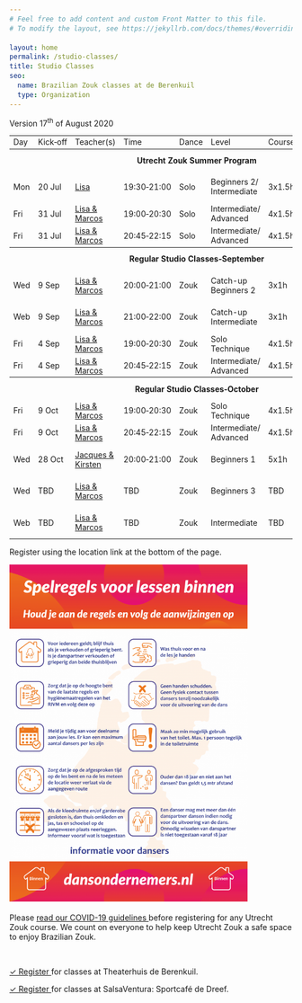 ```yaml
---
# Feel free to add content and custom Front Matter to this file.
# To modify the layout, see https://jekyllrb.com/docs/themes/#overriding-theme-defaults

layout: home
permalink: /studio-classes/
title: Studio Classes
seo:
  name: Brazilian Zouk classes at de Berenkuil
  type: Organization
---
```


Version 17<sup>th</sup> of August 2020

<table id="schedule">
<tbody>

<tr>
  <td>Day</td>
  <td>Kick&#8209;off</td>
  <td>Teacher(s)</td>
  <td>Time</td>
  <td>Dance</td>
  <td>Level</td>
  <td>Course</td>
  <td style="width:60px">Price</td>
  <td>Location</td>
</tr>

<tr style="height: 40px;">
  <th colspan="9">Utrecht Zouk Summer Program</th>
</tr>

<tr>
  <td>Mon</td>
  <td>20 Jul</td>
  <td><a href="/about#lisa">Lisa</a></td>
  <td>19:30&#8209;21:00</td>
  <td>Solo</td>
  <td>Beginners&nbsp;2/ Intermediate</td>
  <td>3x1.5h</td>
  <td>€ 45</td>
  <td>SalsaVentura: Sportcafé de Dreef
  </td>
</tr>

<tr>
  <td>Fri</td>
  <td>31 Jul</td>
  <td><a href="/about#lisa-and-marcos">Lisa & Marcos</a></td>
  <td>19:00&#8209;20:30</td>
  <td>Solo</td>
  <td>Intermediate/ Advanced</td>
  <td>4x1.5h</td>
  <td>€ 60</td>
  <td>Theaterhuis de Berenkuil</td>
</tr>

<tr>
  <td>Fri</td>
  <td>31 Jul</td>
  <td><a href="/about#lisa-and-marcos">Lisa & Marcos</a></td>
  <td>20:45&#8209;22:15</td>
  <td>Solo</td>
  <td>Intermediate/ Advanced</td>
  <td>4x1.5h</td>
  <td>€ 60</td>
  <td>Theaterhuis de Berenkuil</td>
</tr>

<tr style="height: 40px">
  <th colspan="9">Regular Studio Classes&#8209;September</th>
</tr>

<tr>
  <td>Wed</td>
  <td>9 Sep</td>
  <td><a href="/about#lisa-and-marcos">Lisa & Marcos</a></td>
  <td>20:00&#8209;21:00</td>
  <td>Zouk</td>
  <td>Catch-up Beginners&nbsp;2</td>
  <td>3x1h</td>
  <td>&dash; / € 35</td>
  <td>SalsaVentura: Sportcafé de Dreef</td>
</tr>

<tr>
  <td>Web</td>
  <td>9 Sep</td>
  <td><a href="/about#lisa-and-marcos">Lisa & Marcos</a></td>
  <td>21:00&#8209;22:00</td>
  <td>Zouk</td>
  <td>Catch-up Intermediate</td>
  <td>3x1h</td>
  <td>&dash; / € 35</td>
  <td>SalsaVentura: Sportcafé de Dreef</td>
</tr>

<tr>
  <td>Fri</td>
  <td>4 Sep</td>
  <td><a href="/about#lisa-and-marcos">Lisa & Marcos</a></td>
  <td>19:00&#8209;20:30</td>
  <td>Zouk</td>
  <td>Solo Technique</td>
  <td>4x1.5h</td>
  <td>€ 60</td>
  <td>Theaterhuis de Berenkuil</td>
</tr>

<tr>
  <td>Fri</td>
  <td>4 Sep</td>
  <td><a href="/about#lisa-and-marcos">Lisa & Marcos</a></td>
  <td>20:45&#8209;22:15</td>
  <td>Zouk</td>
  <td>Intermediate/ Advanced</td>
  <td>4x1.5h</td>
  <td>€ 60</td>
  <td>Theaterhuis de Berenkuil</td>
</tr>

<tr style="height: 40px;">
  <th colspan="9">Regular Studio Classes&#8209;October</th>
</tr>

<tr>
  <td>Fri</td>
  <td>9 Oct</td>
  <td><a href="/about#lisa-and-marcos">Lisa & Marcos</a></td>
  <td>19:00&#8209;20:30</td>
  <td>Zouk</td>
  <td>Solo Technique</td>
  <td>4x1.5h</td>
  <td>€ 60</td>
  <td>Theaterhuis de Berenkuil</td>
</tr>

<tr>
  <td>Fri</td>
  <td>9 Oct</td>
  <td><a href="/about#lisa-and-marcos">Lisa & Marcos</a></td>
  <td>20:45&#8209;22:15</td>
  <td>Zouk</td>
  <td>Intermediate/ Advanced</td>
  <td>4x1.5h</td>
  <td>€ 60</td>
  <td>Theaterhuis de Berenkuil</td>
</tr>

<tr>
  <td>Wed</td>
  <td>28 Oct</td>
  <td><a href="/about#jacques-and-kirsten">Jacques &amp; Kirsten</a></td>
  <td>20:00&#8209;21:00</td>
  <td>Zouk</td>
  <td>Beginners&nbsp;1</td>
  <td>5x1h</td>
  <td>TBD</td>
  <td>SalsaVentura: Sportcafé de Dreef</td>
</tr>

<tr>
  <td>Wed</td>
  <td>TBD</td>
  <td><a href="/about#lisa-and-marcos">Lisa & Marcos</a></td>
  <td>TBD</td>
  <td>Zouk</td>
  <td>Beginners&nbsp;3</td>
  <td>TBD</td>
  <td>TBD</td>
  <td>SalsaVentura: Sportcafé de Dreef</td>
</tr>

<tr>
  <td>Web</td>
  <td>TBD</td>
  <td><a href="/about#lisa-and-marcos">Lisa & Marcos</a></td>
  <td>TBD</td>
  <td>Zouk</td>
  <td>Intermediate</td>
  <td>TBD</td>
  <td>TBD</td>
  <td>SalsaVentura: Sportcafé de Dreef</td>
</tr>

</tbody>
</table>

Register using the location link at the bottom of the page.

<img
  style="max-width: 100%; max-height: 600px;"
  src="/spelregels-voor-lessen-binnen.png"
/>
<br>
<br>
Please
<a
  href="https://docs.google.com/document/d/1M01lk91xgPNstD6FhEM4-3evL38TLtbF3deaKW2QWkw/edit?usp=sharing">
  read our COVID-19 guidelines
</a>
before registering for any Utrecht Zouk course.
We count on everyone to help keep Utrecht Zouk a safe space to enjoy Brazilian Zouk.

<br>

<a
  class="button"
  href="/studio-classes-registration">
  ✓ Register
</a>
for classes at Theaterhuis de Berenkuil.

<a
  class="button"
  href="http://www.salsaventura.nl/utrecht">
  ✓ Register
</a>
for classes at SalsaVentura: Sportcafé de Dreef.

